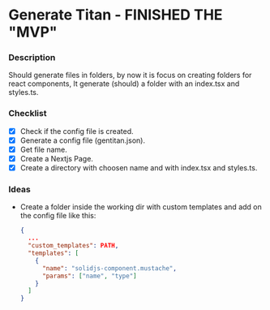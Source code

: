 # Generate Titan - FINISHED THE "MVP"

### Description

Should generate files in folders, by now it is focus on creating folders for react components, It generate (should) a folder with an index.tsx and styles.ts.

### Checklist

- [x] Check if the config file is created.
- [x] Generate a config file (gentitan.json).
- [x] Get file name.
- [x] Create a Nextjs Page.
- [x] Create a directory with choosen name and with index.tsx and styles.ts.

### Ideas

- Create a folder inside the working dir with custom templates and add on the config file like this:
  ```JSON
  {
    ...
    "custom_templates": PATH,
    "templates": [
      {
        "name": "solidjs-component.mustache",
        "params": ["name", "type"]
      }
    ]
  }
  ```
